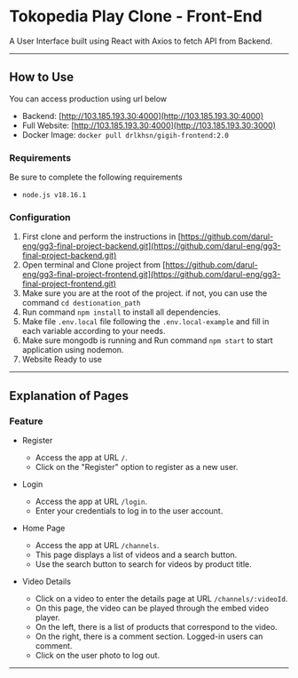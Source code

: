 # Tokopedia Play Clone - Front-End

A User Interface built using React with Axios to fetch API from Backend.

---

## How to Use
You can access production using url below

- Backend: [http://103.185.193.30:4000](http://103.185.193.30:4000)
- Full Website: [http://103.185.193.30:4000](http://103.185.193.30:3000)
- Docker Image: `docker pull drlkhsn/gigih-frontend:2.0`

### Requirements
Be sure to complete the following requirements
- `node.js v18.16.1`

### Configuration
1. First clone and perform the instructions in [https://github.com/darul-eng/gg3-final-project-backend.git](https://github.com/darul-eng/gg3-final-project-backend.git)
2. Open terminal and Clone project from [https://github.com/darul-eng/gg3-final-project-frontend.git](https://github.com/darul-eng/gg3-final-project-frontend.git)
3. Make sure you are at the root of the project. if not, you can use the command `cd destionation_path`
4. Run command `npm install` to install all dependencies.
5. Make file `.env.local` file following the `.env.local-example` and fill in each variable according to your needs.
6. Make sure mongodb is running and Run command `npm start` to start application using nodemon.
7. Website Ready to use

---

## Explanation of Pages
### Feature

- Register
    - Access the app at URL `/`.
    - Click on the "Register" option to register as a new user.

- Login
    - Access the app at URL `/login`.
    - Enter your credentials to log in to the user account.

- Home Page
    - Access the app at URL `/channels`.
    - This page displays a list of videos and a search button.
    - Use the search button to search for videos by product title.

- Video Details
    - Click on a video to enter the details page at URL `/channels/:videoId`.
    - On this page, the video can be played through the embed video player.
    - On the left, there is a list of products that correspond to the video.
    - On the right, there is a comment section. Logged-in users can comment.
    - Click on the user photo to log out.


---